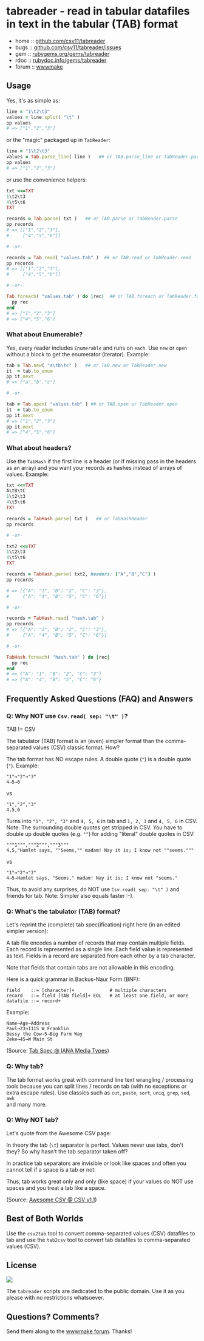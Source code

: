# tabreader - read in tabular datafiles in text in the tabular (TAB) format

* home  :: [github.com/csv11/tabreader](https://github.com/csv11/tabreader)
* bugs  :: [github.com/csv11/tabreader/issues](https://github.com/csv11/tabreader/issues)
* gem   :: [rubygems.org/gems/tabreader](https://rubygems.org/gems/tabreader)
* rdoc  :: [rubydoc.info/gems/tabreader](http://rubydoc.info/gems/tabreader)
* forum :: [wwwmake](http://groups.google.com/group/wwwmake)


## Usage

Yes, it's as simple as:

``` ruby
line = "1\t2\t3"
values = line.split( "\t" )
pp values
# => ["1","2","3"]
```

or the "magic" packaged up in `TabReader`:

``` ruby
line = "1\t2\t3"
values = Tab.parse_line( line )   ## or TAB.parse_line or TabReader.parse_line
pp values
# => ["1","2","3"]
```

or use the convenience helpers:

``` ruby
txt <<=TXT
1\t2\t3
4\t5\t6
TXT

records = Tab.parse( txt )   ## or TAB.parse or TabReader.parse
pp records
# => [["1","2","3"],
#     ["4","5","6"]]

# -or-

records = Tab.read( "values.tab" )  ## or TAB.read or TabReader.read
pp records
# => [["1","2","3"],
#     ["4","5","6"]]

# -or-

Tab.foreach( "values.tab" ) do |rec|  ## or TAB.foreach or TabReader.foreach
  pp rec
end
# => ["1","2","3"]
# => ["4","5","6"]
```



### What about Enumerable?

Yes, every reader includes `Enumerable` and runs on `each`.
Use `new` or `open` without a block
to get the enumerator (iterator).
Example:


``` ruby
tab = Tab.new( "a\tb\tc" )   ## or TAB.new or TabReader.new
it  = tab.to_enum
pp it.next  
# => ["a","b","c"]

# -or-

tab = Tab.open( "values.tab" ) ## or TAB.open or TabReader.open
it  = tab.to_enum
pp it.next
# => ["1","2","3"]
pp it.next
# => ["4","5","6"]
```


### What about headers?

Use the `TabHash`
if the first line is a header (or if missing pass in the headers
as an array) and you want your records as hashes instead of arrays of values.
Example:

``` ruby
txt <<=TXT
A\tB\tC
1\t2\t3
4\t5\t6
TXT

records = TabHash.parse( txt )   ## or TabHashReader
pp records

# -or-

txt2 <<=TXT
1\t2\t3
4\t5\t6
TXT

records = TabHash.parse( txt2, headers: ["A","B","C"] )
pp records

# => [{"A": "1", "B": "2", "C": "3"},
#     {"A": "4", "B": "5", "C": "6"}]

# -or-

records = TabHash.read( "hash.tab" )
pp records
# => [{"A": "1", "B": "2", "C": "3"},
#     {"A": "4", "B": "5", "C": "6"}]

# -or-

TabHash.foreach( "hash.tab" ) do |rec|
  pp rec
end
# => {"A": "1", "B": "2", "C": "3"}
# => {"A": "4", "B": "5", "C": "6"}
```





## Frequently Asked Questions (FAQ) and Answers

### Q: Why NOT use `Csv.read( sep: "\t" )`?

TAB != CSV

The tabulator (TAB) format is an (even) simpler format than
the comma-separated values (CSV) classic format. How?

The tab format has NO escape rules.
A double quote (`"`) is a double quote (`"`). Example:

```
"1"→"2"→"3"
4→5→6
```
vs

```
"1","2","3"
4,5,6
```

Turns into `"1", "2", "3"` and `4, 5, 6`
in tab and `1, 2, 3` and `4, 5, 6` in CSV.
Note: The surrounding double quotes get stripped in CSV.
You have to double up double quotes (e.g. `""`)
for adding "literal" double quotes in CSV:

```
"""1""","""2""","""3"""
4,5,"Hamlet says, ""Seems,"" madam! Nay it is; I know not ""seems."""
```

vs

```
"1"→"2"→"3"
4→5→Hamlet says, "Seems," madam! Nay it is; I know not "seems."
```

Thus, to avoid any surprises, do NOT use
`Csv.read( sep: "\t" )` and friends for tab.
Note: Simpler also equals faster :-).



### Q: What's the tabulator (TAB) format?

Let's reprint the (complete) tab spec(ification) right here
(in an edited simpler version):

A tab file encodes a number of records that may contain multiple fields.
Each record is represented as a single line.
Each field value is represented as text.
Fields in a record are separated from each other by a tab character.

Note that fields that contain tabs are not allowable in this encoding.

Here is a quick grammar in Backus-Naur Form (BNF):

```
field    ::= [character]+             # multiple characters
record   ::= field [TAB field]+ EOL   # at least one field, or more
datafile ::= record+
```

Example:

```
Name→Age→Address
Paul→23→1115 W Franklin
Bessy the Cow→5→Big Farm Way
Zeke→45→W Main St
```

(Source: [Tab Spec @ IANA Media Types](https://www.iana.org/assignments/media-types/text/tab-separated-values))





### Q: Why tab?

The tab format works great with
command line text wrangling / processing tools
because you can split lines / records on tab
(with no exceptions or extra escape rules).
Use classics such as `cut`, `paste`, `sort`, `uniq`, `grep`, `sed`, `awk`  
and many more.




### Q: Why NOT tab?

Let's quote from the Awesome CSV page:

In theory the tab (`\t`) separator is perfect. Values never use tabs, don't they?  So why hasn't the tab separator taken off?

In practice tab separators are invisible or look like spaces and often you cannot tell if a space is a tab or not.

Thus, tab works great only and only (like space) if your values do NOT use spaces and you treat a tab like a space.

(Source: [Awesome CSV @ CSV v1.1](https://github.com/csv11/awesome-csv))



## Best of Both Worlds

Use the `csv2tab` tool to convert comma-separated values (CSV) datafiles
to tab and use the `tab2csv` tool to convert tab datafiles to
comma-separated values (CSV).




## License

![](https://publicdomainworks.github.io/buttons/zero88x31.png)

The `tabreader` scripts are dedicated to the public domain.
Use it as you please with no restrictions whatsoever.

## Questions? Comments?

Send them along to the [wwwmake forum](http://groups.google.com/group/wwwmake).
Thanks!
